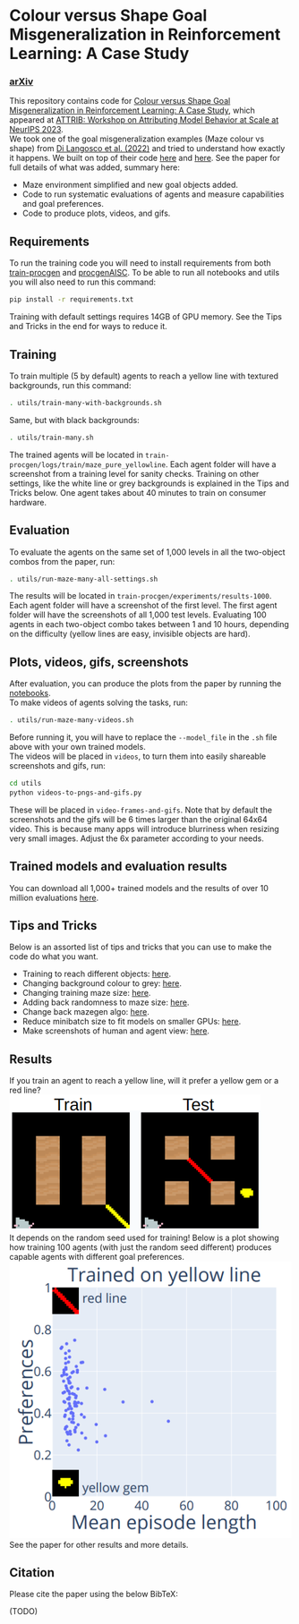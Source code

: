 # Colour versus Shape Goal Misgeneralization in Reinforcement Learning: A Case Study
### [arXiv](https://arxiv.org/abs/2312.03762)

This repository contains code for [Colour versus Shape Goal Misgeneralization in Reinforcement Learning: A Case Study](https://arxiv.org/abs/2312.03762), which appeared at [ATTRIB: Workshop on Attributing Model Behavior at Scale at NeurIPS 2023](https://attrib-workshop.cc/).  
We took one of the goal misgeneralization examples (Maze colour vs shape) from [Di Langosco et al. (2022)](https://arxiv.org/abs/2105.14111) and tried to understand how exactly it happens.  We built on top of their code [here](https://github.com/JacobPfau/procgenAISC) and [here](https://github.com/jbkjr/train-procgen-pytorch). See the paper for full details of what was added, summary here:
- Maze environment simplified and new goal objects added. 
- Code to run systematic evaluations of agents and measure capabilities and goal preferences.
- Code to produce plots, videos, and gifs.

## Requirements

To run the training code you will need to install requirements from both [train-procgen](https://github.com/KarolisRam/train-procgen/tree/53856baa18551a2ea904fb383b1668eaf17bf04e) and [procgenAISC](https://github.com/KarolisRam/procgenAISC/tree/abaf50027692460a216cf6ef7c2c044ce53dab0c). To be able to run all notebooks and utils you will also need to run this command:
```bash
pip install -r requirements.txt
```
Training with default settings requires 14GB of GPU memory. See the Tips and Tricks in the end for ways to reduce it.

## Training

To train multiple (5 by default) agents to reach a yellow line with textured backgrounds, run this command:
```bash
. utils/train-many-with-backgrounds.sh 
```
Same, but with black backgrounds:
```bash
. utils/train-many.sh
```
The trained agents will be located in `train-procgen/logs/train/maze_pure_yellowline`. Each agent folder will have a screenshot from a training level for sanity checks. Training on other settings, like the white line or grey backgrounds is explained in the Tips and Tricks below. One agent takes about 40 minutes to train on consumer hardware.

## Evaluation

To evaluate the agents on the same set of 1,000 levels in all the two-object combos from the paper, run:

```bash
. utils/run-maze-many-all-settings.sh 
```

The results will be located in `train-procgen/experiments/results-1000`. Each agent folder will have a screenshot of the first level. The first agent folder will have the screenshots of all 1,000 test levels. Evaluating 100 agents in each two-object combo takes between 1 and 10 hours, depending on the difficulty (yellow lines are easy, invisible objects are hard).

## Plots, videos, gifs, screenshots

After evaluation, you can produce the plots from the paper by running the [notebooks](notebooks).  
To make videos of agents solving the tasks, run:
```bash
. utils/run-maze-many-videos.sh
```
Before running it, you will have to replace the `--model_file` in the `.sh` file above with your own trained models.  
The videos will be placed in `videos`, to turn them into easily shareable screenshots and gifs, run:
```bash
cd utils
python videos-to-pngs-and-gifs.py
```
These will be placed in `video-frames-and-gifs`.
Note that by default the screenshots and the gifs will be 6 times larger than the original 64x64 video. This is because many apps will introduce blurriness when resizing very small images. Adjust the 6x parameter according to your needs. 

## Trained models and evaluation results

You can download all 1,000+ trained models and the results of over 10 million evaluations [here](https://zenodo.org/records/10200914).

## Tips and Tricks

Below is an assorted list of tips and tricks that you can use to make the code do what you want.
- Training to reach different objects: [here](https://github.com/KarolisRam/procgenAISC/blob/abaf50027692460a216cf6ef7c2c044ce53dab0c/procgen/src/games/maze_pure_yellowline.cpp#L35).
- Changing background colour to grey: [here](https://github.com/KarolisRam/procgenAISC/blob/abaf50027692460a216cf6ef7c2c044ce53dab0c/procgen/src/basic-abstract-game.cpp#L980).
- Changing training maze size: [here](https://github.com/KarolisRam/procgenAISC/blob/abaf50027692460a216cf6ef7c2c044ce53dab0c/procgen/src/games/maze_pure_yellowline.cpp#L45).
- Adding back randomness to maze size: [here](https://github.com/KarolisRam/procgenAISC/blob/abaf50027692460a216cf6ef7c2c044ce53dab0c/procgen/src/games/maze_pure_yellowline.cpp#L62).
- Change back mazegen algo: [here](https://github.com/KarolisRam/procgenAISC/blob/abaf50027692460a216cf6ef7c2c044ce53dab0c/procgen/src/games/maze_pure_yellowline.cpp#L75).
- Reduce minibatch size to fit models on smaller GPUs: [here](https://github.com/KarolisRam/train-procgen/blob/53856baa18551a2ea904fb383b1668eaf17bf04e/hyperparams/procgen/config.yml#L87).
- Make screenshots of human and agent view: [here](https://github.com/KarolisRam/procgenAISC/blob/abaf50027692460a216cf6ef7c2c044ce53dab0c/procgen/interactive.py#L18).

## Results

If you train an agent to reach a yellow line, will it prefer a yellow gem or a red line?    
![maze train and test levels](img/maze-train-test.png)  
It depends on the random seed used for training! Below is a plot showing how training 100 agents (with just the random seed different) produces capable agents with different goal preferences.     
![maze preferences vs capabilities](img/maze-preferences-capabilities.png)  
See the paper for other results and more details.  

## Citation

Please cite the paper using the below BibTeX:

(TODO)
